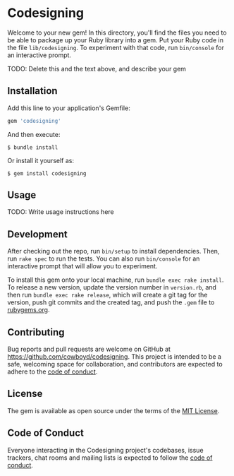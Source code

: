 # Codesigning

Welcome to your new gem! In this directory, you'll find the files you need to be able to package up your Ruby library into a gem. Put your Ruby code in the file `lib/codesigning`. To experiment with that code, run `bin/console` for an interactive prompt.

TODO: Delete this and the text above, and describe your gem

## Installation

Add this line to your application's Gemfile:

```ruby
gem 'codesigning'
```

And then execute:

    $ bundle install

Or install it yourself as:

    $ gem install codesigning

## Usage

TODO: Write usage instructions here

## Development

After checking out the repo, run `bin/setup` to install dependencies. Then, run `rake spec` to run the tests. You can also run `bin/console` for an interactive prompt that will allow you to experiment.

To install this gem onto your local machine, run `bundle exec rake install`. To release a new version, update the version number in `version.rb`, and then run `bundle exec rake release`, which will create a git tag for the version, push git commits and the created tag, and push the `.gem` file to [rubygems.org](https://rubygems.org).

## Contributing

Bug reports and pull requests are welcome on GitHub at https://github.com/cowboyd/codesigning. This project is intended to be a safe, welcoming space for collaboration, and contributors are expected to adhere to the [code of conduct](https://github.com/cowboyd/codesigning/blob/master/CODE_OF_CONDUCT.md).

## License

The gem is available as open source under the terms of the [MIT License](https://opensource.org/licenses/MIT).

## Code of Conduct

Everyone interacting in the Codesigning project's codebases, issue trackers, chat rooms and mailing lists is expected to follow the [code of conduct](https://github.com/cowboyd/codesigning/blob/master/CODE_OF_CONDUCT.md).
